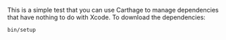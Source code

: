 This is a simple test that you can use Carthage to manage dependencies that have nothing to do with Xcode.
To download the dependencies:

    bin/setup
